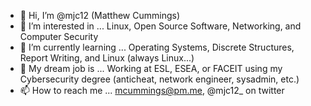 - 👋 Hi, I’m @mjc12 (Matthew Cummings)
- 👀 I’m interested in ... Linux, Open Source Software, Networking, and Computer Security
- 🌱 I’m currently learning ... Operating Systems, Discrete Structures, Report Writing, and Linux (always Linux...)
- 🌱 My dream job is ... Working at ESL, ESEA, or FACEIT using my Cybersecurity degree (anticheat, network engineer, sysadmin, etc.)
- 📫 How to reach me ... mcummings@pm.me, @mjc12_ on twitter
